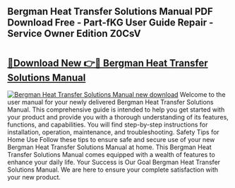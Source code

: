 ## Bergman Heat Transfer Solutions Manual PDF Download Free - Part-fKG User Guide Repair - Service Owner Edition Z0CsV

# <h2><a href="http://bc6672.oget.top/?id=Bergman+Heat+Transfer+Solutions+Manual">🔗Download New 👉🔴 Bergman Heat Transfer Solutions Manual</a></h2>

[![Bergman Heat Transfer Solutions Manual new download](https://i.imgur.com/5g1atiW.png)](http://bc6672.oget.top/?id=Bergman+Heat+Transfer+Solutions+Manual)
Welcome to the user manual for your newly delivered Bergman Heat Transfer Solutions Manual. This comprehensive guide is intended to help you get started with your product and provide you with a thorough understanding of its features, functions, and capabilities. You will find step-by-step instructions for installation, operation, maintenance, and troubleshooting. Safety Tips for Home Use Follow these tips to ensure safe and secure use of your new Bergman Heat Transfer Solutions Manual at home. This Bergman Heat Transfer Solutions Manual comes equipped with a wealth of features to enhance your daily life. Your Success is Our Goal Bergman Heat Transfer Solutions Manual. We are here to ensure your complete satisfaction with your new product.
